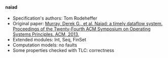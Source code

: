 #### naiad
- Specification's authors: Tom Rodeheffer
- Original paper: <a href="https://www.microsoft.com/en-us/research/wp-content/uploads/2013/11/naiad_sosp2013.pdf">Murray, Derek G., et al. Naiad: a timely dataflow system. Proceedings of the Twenty-Fourth ACM Symposium on Operating Systems Principles. ACM, 2013.</a>
- Extended modules: Int, Seq, FinSet
- Computation models: no faults
- Some properties checked with TLC: correctness


